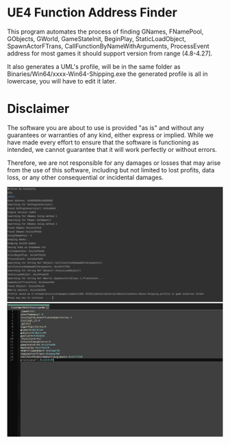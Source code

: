 
# UE4 Function Address Finder

This program automates the process of finding GNames, FNamePool, GObjects, GWorld, GameStateInit, BeginPlay, StaticLoadObject, SpawnActorFTrans, CallFunctionByNameWithArguments, ProcessEvent address for most games it should support version from range 
(4.8-4.27].


It also generates a UML's profile, will be in the same folder as Binaries/Win64/xxxx-Win64-Shipping.exe
the generated profile is all in lowercase, you will have to edit it later.

# Disclaimer

The software you are about to use is provided "as is" and without any guarantees or warranties of any kind, either express or implied. While we have made every effort to ensure that the software is functioning as intended, we cannot guarantee that it will work perfectly or without errors.

Therefore, we are not responsible for any damages or losses that may arise from the use of this software, including but not limited to lost profits, data loss, or any other consequential or incidental damages.


![1.](https://github.com/patrickBakin/UE4-Function-Address-Finder/blob/master/ExampleImages/1.PNG)
![2.](https://github.com/patrickBakin/UE4-Function-Address-Finder/blob/master/ExampleImages/2.PNG)
